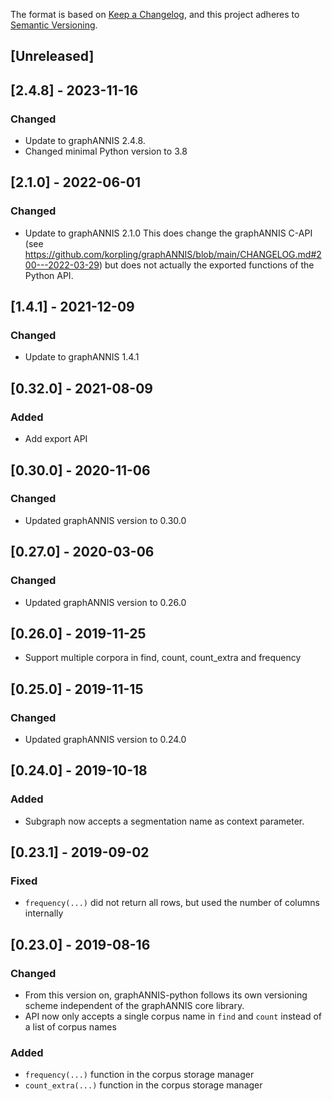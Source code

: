 The format is based on [Keep a Changelog](https://keepachangelog.com/en/1.0.0/),
and this project adheres to [Semantic Versioning](https://semver.org/spec/v2.0.0.html).

## [Unreleased]

## [2.4.8] - 2023-11-16 

### Changed

- Update to graphANNIS 2.4.8.
- Changed minimal Python version to 3.8

## [2.1.0] - 2022-06-01 

### Changed

- Update to graphANNIS 2.1.0 This does change the graphANNIS C-API (see
  <https://github.com/korpling/graphANNIS/blob/main/CHANGELOG.md#200---2022-03-29>)
  but does not actually the exported functions of the Python API.

## [1.4.1] - 2021-12-09 

### Changed

- Update to graphANNIS 1.4.1

## [0.32.0] - 2021-08-09 

### Added

- Add export API

## [0.30.0] - 2020-11-06 

### Changed

- Updated graphANNIS version to 0.30.0

## [0.27.0] - 2020-03-06 

### Changed

- Updated graphANNIS version to 0.26.0

## [0.26.0] - 2019-11-25 

- Support multiple corpora in find, count, count\_extra and frequency

## [0.25.0] - 2019-11-15 

### Changed

- Updated graphANNIS version to 0.24.0

## [0.24.0] - 2019-10-18 

### Added

- Subgraph now accepts a segmentation name as context parameter.

## [0.23.1] - 2019-09-02 

### Fixed

-  `frequency(...)` did not return all rows, but used the number of columns internally

## [0.23.0] - 2019-08-16 

### Changed

-  From this version on, graphANNIS-python follows its own versioning scheme independent of the graphANNIS core library.
-  API now only accepts a single corpus name in `find` and `count` instead of a list of corpus names

### Added

- `frequency(...)` function in the corpus storage manager
- `count_extra(...)` function in the corpus storage manager
